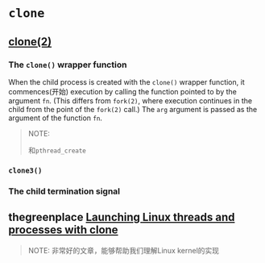 # `clone`





## [clone(2)](https://man7.org/linux/man-pages/man2/clone.2.html)

### The `clone()` wrapper function

When the child process is created with the `clone()` wrapper function, it commences(开始) execution by calling the function pointed to by the argument `fn`.  (This differs from `fork(2)`, where execution continues in the child from the point of the `fork(2)` call.)  The `arg` argument is passed as the argument of the  function `fn`.

> NOTE: 
>
> 和`pthread_create`

### `clone3()`



### The child termination signal





## thegreenplace [Launching Linux threads and processes with clone](https://eli.thegreenplace.net/2018/launching-linux-threads-and-processes-with-clone/)

> NOTE: 非常好的文章，能够帮助我们理解Linux kernel的实现



